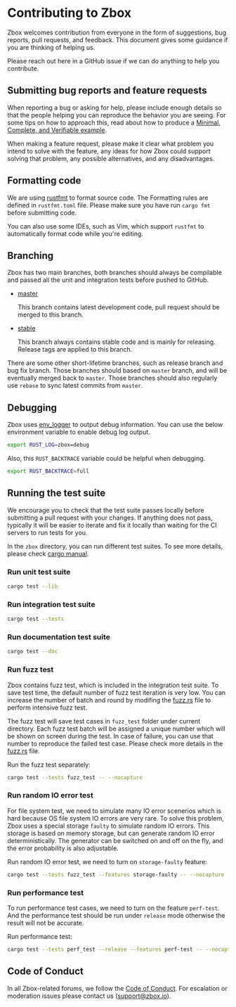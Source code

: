 # Contributing to Zbox

Zbox welcomes contribution from everyone in the form of suggestions, bug
reports, pull requests, and feedback. This document gives some guidance if you
are thinking of helping us.

Please reach out here in a GitHub issue if we can do anything to help you
contribute.

## Submitting bug reports and feature requests

When reporting a bug or asking for help, please include enough details so that
the people helping you can reproduce the behavior you are seeing. For some tips
on how to approach this, read about how to produce a [Minimal, Complete, and
Verifiable example].

[Minimal, Complete, and Verifiable example]: https://stackoverflow.com/help/mcve

When making a feature request, please make it clear what problem you intend to
solve with the feature, any ideas for how Zbox could support solving that
problem, any possible alternatives, and any disadvantages.

## Formatting code

We are using [rustfmt](https://github.com/rust-lang-nursery/rustfmt) to format
source code. The Formatting rules are defined in `rustfmt.toml` file. Please
make sure you have run `cargo fmt` before submitting code.

You can also use some IDEs, such as Vim, which support `rustfmt` to
automatically format code while you're editing.

## Branching

Zbox has two main branches, both branches should always be compilable and
passed all the unit and integration tests before pushed to GitHub.

- [master](https://github.com/zboxfs/zbox/tree/master)

  This branch contains latest development code, pull request should be merged
  to this branch.

- [stable](https://github.com/zboxfs/zbox/tree/stable)

  This branch always contains stable code and is mainly for releasing. Release
  tags are applied to this branch.

There are some other short-lifetime branches, such as release branch and bug
fix branch. Those branches should based on `master` branch, and will be
eventually merged back to `master`. Those branches should also regularly use
`rebase` to sync latest commits from `master`.

## Debugging

Zbox uses [env_logger](https://crates.io/crates/env_logger) to output debug
information. You can use the below environment variable to enable debug log
output.

```bash
export RUST_LOG=zbox=debug
```

Also, this `RUST_BACKTRACE` variable could be helpful when debugging.

```bash
export RUST_BACKTRACE=full
```

## Running the test suite

We encourage you to check that the test suite passes locally before submitting a
pull request with your changes. If anything does not pass, typically it will be
easier to iterate and fix it locally than waiting for the CI servers to run
tests for you.

In the `zbox` directory, you can run different test suites. To see more
details, please check [cargo manual](http://doc.crates.io/guide.html).

### Run unit test suite

```bash
cargo test --lib
```

### Run integration test suite

```bash
cargo test --tests
```

### Run documentation test suite

```bash
cargo test --doc
```

### Run fuzz test

Zbox contains fuzz test, which is included in the integration test suite.
To save test time, the default number of fuzz test iteration is very low.
You can increase the number of batch and round by modifing the
[fuzz.rs](tests/fuzz.rs) file to perform intensive fuzz test.

The fuzz test will save test cases in `fuzz_test` folder under current
directory. Each fuzz test batch will be assigned a unique number which will be
shown on screen during the test. In case of failure, you can use that number to
reproduce the failed test case. Please check more details in the
[fuzz.rs](tests/fuzz.rs) file.

Run the fuzz test separately:

 ```bash
 cargo test --tests fuzz_test -- --nocapture
 ```

### Run random IO error test

For file system test, we need to simulate many IO error scenerios which is
hard because OS file system IO errors are very rare. To solve this problem,
Zbox uses a special storage `faulty` to simulate random IO errors. This storage
is based on memory storage, but can generate random IO error deterministically.
The generator can be switched on and off on the fly, and the error probability
is also adjustable.

Run random IO error test, we need to turn on `storage-faulty` feature:

```bash
cargo test --tests fuzz_test --features storage-faulty -- --nocapture
```

### Run performance test

To run performance test cases, we need to turn on the feature `perf-test`. And
the performance test should be run under `release` mode otherwise the result
will not be accurate.

Run performance test:

```bash
cargo test --tests perf_test --release --features perf-test -- --nocapture
```

## Code of Conduct

In all Zbox-related forums, we follow the [Code of Conduct](CODE_OF_CONDUCT.md).
For escalation or moderation issues please contact us (support@zbox.io).

